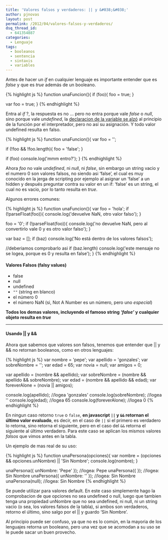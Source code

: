 ```yaml
---
title: 'Valores falsos y verdaderos: || y &#038;&#038;'
author: pjnovas
layout: post
permalink: /2012/04/valores-falsos-y-verdaderos/
dsq_thread_id:
  - 641354887
categories:
  - Lenguaje
tags:
  - booleanos
  - sentencia
  - sintaxis
  - variables
---
```

Antes de hacer un *if* en cualquier lenguaje es importante entender que es *false* y que es *true* además de un booleano.

{% highlight js %}
function unaFuncion(){
  if (foo){
    foo = true;
  }

  var foo = true;
}
 {% endhighlight %}

Entra al *if* ?, la respuesta es no &#8230; pero no entra porque vale *false* o *null*, sino porque vale *undefined*, la [declaracion de la variable se alzó][1] al principio de la función por el interpretador, pero no así su asignación. Y todo valor undefined resulta en falso.

{% highlight js %}
function unaFuncion(){
  var foo = '';

  if (!foo && !foo.length){
    foo = 'false';
  }

  if (foo)
    console.log('mmm entro?');
}
 {% endhighlight %}

Ahora *foo* no vale *undefined*, ni *null*, ni *false*, sin embargo un string vacio y el numero 0 son valores falsos, no siendo asi &#8216;false&#8217;, el cual es muy conocido en la jerga de scripting por ejemplo al asignar un &#8216;false&#8217; a un hidden y después preguntar contra su valor en un if: &#8216;false&#8217; es un string, el cual no es vacio, por lo tanto resulta en *true*.  

Algunos errores comunes:

{% highlight js %}
function unaFuncion(){
  var foo = 'hola';
  if (!parseFloat(foo)){
    console.log('devuelve NaN, otro valor falso');
  }

  foo = '0';
  if (!parseFloat(foo)){
    console.log('no devuelve NaN, pero al convertirlo vale 0 y es otro valor falso');
  }

  var baz = [];
  if (baz)
    console.log('No está dentro de los valores falsos');

  //deberiamos comprobarlo asi
  if (baz.length)
    console.log('este mensaje no se logea, porque es 0 y resulta en false');
}
 {% endhighlight %}

#### Valores Falsos (falsy values)

  * false
  * null
  * undefined
  * `""` (string en blanco)
  * el número 0
  * el número NaN (si, Not A Number es un número, pero uno *especial*)

**Todos los demas valores, incluyendo el famoso string *&#8216;false&#8217;* y cualquier objeto resulta en *true***

* * *

#### Usando || y &&

Ahora que sabemos que valores son falsos, tenemos que entender que || y && no retornan booleanos, como en otros lenguajes:

{% highlight js %}
var nombre = 'pepe';
var apellido = 'gonzales';
var sobreNombre = '';
var edad = 65;
var novia = null;
var amigos = 0;

var apellido = (nombre && apellido);
var sobreNombre = (nombre && apellido && sobreNombre);
var edad = (nombre && apellido && edad);
var foreverAlone = (novia || amigos);

console.log(apellido); //logea 'gonzales'
console.log(sobreNombre); //logea ''
console.log(edad); //logea 65
console.log(foreverAlone); //logea 0
 {% endhighlight %}

En ningun caso retorno `true` o `false`, **en javascript `||` y `&&` retornan el último valor evaluado**, es decir, en el caso de `||` si el primero es verdadero lo retorna, sino retorna el siguiente, pero en el caso del `&&` retorna el siguiente al último verdadero. Para este caso se aplican los mismos valores *falsos* que vimos antes en la tabla.

Un ejemplo de mas real de su uso:

{% highlight js %}
function unaPersona(opciones){
  var nombre = (opciones && opciones.unNombre) || 'Sin Nombre';
  console.log(nombre);
}

unaPersona({ unNombre: 'Pepe' }); //logea: Pepe
unaPersona({ }); //logea: Sin Nombre
unaPersona({ unNombre: '' }); //logea: Sin Nombre
unaPersona(null); //logea: Sin Nombre
 {% endhighlight %}

Se puede utilizar para valores default. En este caso simplemente hago la comprobacion de que opciones no sea undefined o null, luego que tambien tenga una propiedad unNombre que no sea undefined, ni null, ni un string vacio (o sea, los valores falsos de la tabla), si ambos son verdaderos, retorno el último, sino salgo por el || y guardo &#8216;Sin Nombre&#8217;.

Al principio puede ser confuso, ya que no es lo común, en la mayoria de los lenguajes retorna un booleano, pero una vez que se acomodan a su uso se le puede sacar un buen provecho.

 [1]: http://fernetjs.com/2011/10/alcance-de-variables-var-scope/ "Alcance de Variables (var scope)"
